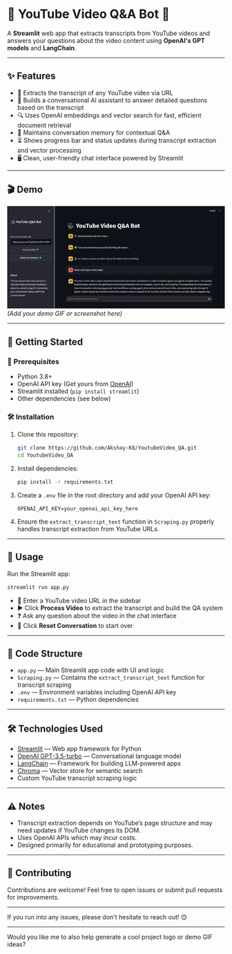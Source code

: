 # 🎥 YouTube Video Q\&A Bot 🤖

A **Streamlit** web app that extracts transcripts from YouTube videos and answers your questions about the video content using **OpenAI's GPT models** and **LangChain**.

---

## ✨ Features

* 📜 Extracts the transcript of any YouTube video via URL
* 🤖 Builds a conversational AI assistant to answer detailed questions based on the transcript
* 🔍 Uses OpenAI embeddings and vector search for fast, efficient document retrieval
* 🧠 Maintains conversation memory for contextual Q\&A
* ⏳ Shows progress bar and status updates during transcript extraction and vector processing
* 🖥️ Clean, user-friendly chat interface powered by Streamlit

---

## 🎬 Demo

![dashboard](dashboard.jpg)
*(Add your demo GIF or screenshot here)*

---

## 🚀 Getting Started

### 🔧 Prerequisites

* Python 3.8+
* OpenAI API key (Get yours from [OpenAI](https://platform.openai.com/account/api-keys))
* Streamlit installed (`pip install streamlit`)
* Other dependencies (see below)

### 🛠️ Installation

1. Clone this repository:

   ```bash
   git clone https://github.com/Akshay-K8/YoutubeVideo_QA.git
   cd YoutubeVideo_QA
   ```

2. Install dependencies:

   ```bash
   pip install -r requirements.txt
   ```

3. Create a `.env` file in the root directory and add your OpenAI API key:

   ```
   OPENAI_API_KEY=your_openai_api_key_here
   ```

4. Ensure the `extract_transcript_text` function in `Scraping.py` properly handles transcript extraction from YouTube URLs.

---

## 🏃 Usage

Run the Streamlit app:

```bash
streamlit run app.py
```

* 🔗 Enter a YouTube video URL in the sidebar
* ▶️ Click **Process Video** to extract the transcript and build the QA system
* ❓ Ask any question about the video in the chat interface
* 🔄 Click **Reset Conversation** to start over

---

## 📂 Code Structure

* `app.py` — Main Streamlit app code with UI and logic
* `Scraping.py` — Contains the `extract_transcript_text` function for transcript scraping
* `.env` — Environment variables including OpenAI API key
* `requirements.txt` — Python dependencies

---

## 🛠️ Technologies Used

* [Streamlit](https://streamlit.io/) — Web app framework for Python
* [OpenAI GPT-3.5-turbo](https://platform.openai.com/docs/models/gpt-3-5) — Conversational language model
* [LangChain](https://python.langchain.com/en/latest/) — Framework for building LLM-powered apps
* [Chroma](https://www.trychroma.com/) — Vector store for semantic search
* Custom YouTube transcript scraping logic

---

## ⚠️ Notes

* Transcript extraction depends on YouTube’s page structure and may need updates if YouTube changes its DOM.
* Uses OpenAI APIs which may incur costs.
* Designed primarily for educational and prototyping purposes.

---

## 🤝 Contributing

Contributions are welcome! Feel free to open issues or submit pull requests for improvements.

---

If you run into any issues, please don't hesitate to reach out! 😊

---

Would you like me to also help generate a cool project logo or demo GIF ideas?
